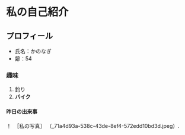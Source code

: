 # 私の自己紹介
## プロフィール
- 氏名：かのなぎ
- 齢：54
### 趣味
1. 釣り
2. **バイク**
#### 昨日の出来事
！　［私の写真］ （_71a4d93a-538c-43de-8ef4-572edd10bd3d.jpeg）.
